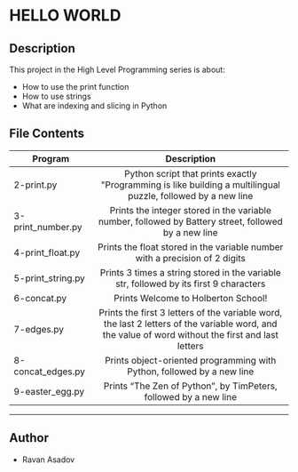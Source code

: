 # HELLO WORLD


## Description
This project in the High Level Programming series is about:
* How to use the print function
* How to use strings
* What are indexing and slicing in Python

## File Contents
| Program	  | Description						     |
| --------------- |:--------------------------------------------------------:|
| 2-print.py | Python script that prints exactly "Programming is like building a multilingual puzzle, followed by a new line |
| 3-print_number.py | Prints the integer stored in the variable number, followed by Battery street, followed by a new line |
| 4-print_float.py | Prints the float stored in the variable number with a precision of 2 digits |
| 5-print_string.py | Prints 3 times a string stored in the variable str, followed by its first 9 characters |
| 6-concat.py | Prints Welcome to Holberton School! |
| 7-edges.py | Prints the first 3 letters of the variable word, the last 2 letters of the variable word, and the value of word without the first and last letters |
| 8-concat_edges.py | Prints object-oriented programming with Python, followed by a new line |
| 9-easter_egg.py | Prints “The Zen of Python”, by TimPeters, followed by a new line |

---
## Author
* Ravan Asadov
